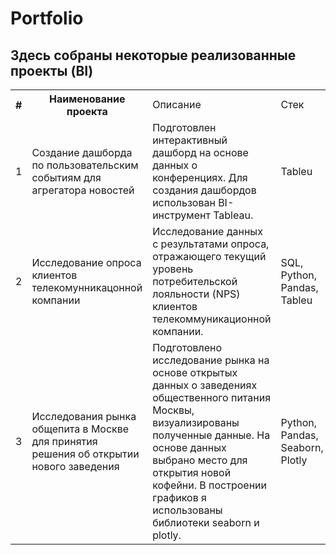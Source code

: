 # Portfolio
## Здесь собраны некоторые реализованные проекты (BI)
<table>
    <tr>
        <th>#</th>
        <th>Наименование проекта</th>
        <td>Описание</td>
        <td>Стек</td>
    </tr>
    <tr>
        <td>1</td>
        <td>Создание дашборда по пользовательским событиям для агрегатора новостей</td>
        <td>Подготовлен интерактивный дашборд на основе данных о конференциях. Для создания дашбордов использован BI-инструмент Tableau.</td>
        <td>Tableu</td>
    </tr>
    <tr>
        <td>2</td>
        <td>Исследование опроса клиентов телекомунникацонной компании</td>
        <td>Исследование данных с результатами опроса, отражающего текущий уровень потребительской лояльности (NPS) клиентов телекоммуникационной компании.</td>
        <td>SQL, Python, Pandas, Tableu</td>
    </tr>
    <tr>
        <td>3</td>
        <td>Исследования рынка общепита в Москве для принятия решения об открытии нового заведения</td>
        <td>Подготовлено исследование рынка на основе открытых данных о заведениях общественного питания Москвы, визуализированы полученные данные. На основе данных выбрано место для открытия новой кофейни. В построении графиков я использованы библиотеки seaborn и plotly. </td>
        <td>Python, Pandas, Seaborn, Plotly</td>
    </tr>
</table>
